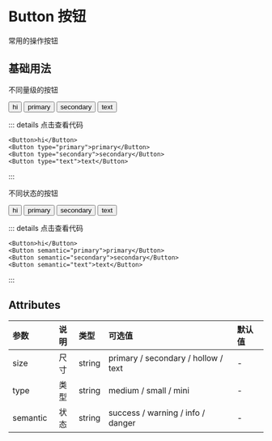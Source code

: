 # Button 按钮

常用的操作按钮

## 基础用法

不同量级的按钮

<Button>hi</Button>
<Button type="primary">primary</Button>
<Button type="secondary">secondary</Button>
<Button type="text">text</Button>

::: details 点击查看代码
```vue
<Button>hi</Button>
<Button type="primary">primary</Button>
<Button type="secondary">secondary</Button>
<Button type="text">text</Button>
```
:::

不同状态的按钮

<Button semantic="success">hi</Button>
<Button semantic="warning">primary</Button>
<Button semantic="info">secondary</Button>
<Button semantic="danger">text</Button>

::: details 点击查看代码
```vue
<Button>hi</Button>
<Button semantic="primary">primary</Button>
<Button semantic="secondary">secondary</Button>
<Button semantic="text">text</Button>
```
:::

## Attributes

| 参数     | 说明 | 类型   | 可选值                              | 默认值 |
| :------- | :--: | :----- | :---------------------------------- | :----- |
| size     | 尺寸 | string | primary / secondary / hollow / text | -      |
| type     | 类型 | string | medium / small / mini               | -      |
| semantic | 状态 | string | success / warning / info / danger   | -      |
